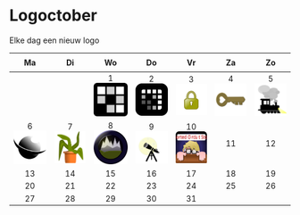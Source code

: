 # Logoctober


Elke dag een nieuw logo

<table style="border-collapse: collapse; text-align: center;">
	<thead>
		<tr>
			<th style="padding: 8px;">Ma</th>
			<th style="padding: 8px;">Di</th>
			<th style="padding: 8px;">Wo</th>
			<th style="padding: 8px;">Do</th>
			<th style="padding: 8px;">Vr</th>
			<th style="padding: 8px;">Za</th>
			<th style="padding: 8px;">Zo</th>
		</tr>
	</thead>
	<tbody>
		<!-- Week 1: Sep 29 - Oct 5 -->
		<tr>
			<td></td><td></td><td>
				1<br>
				<img src="./1_mobile_puzzle_game.svg" width="128" alt="Logo 1" />
			</td><td>
				2<br>
				<img src="./2_mobile_puzzle_game_adaptive.svg" width="128" alt="Logo 2" />
			</td><td>
				3<br>
				<img src="./3_lock.svg" width="128" alt="Logo 3" />
			</td><td>
				4<br>
				<img src="./4_key.svg" width="128" alt="Logo 4" />
			</td><td>
				5<br>
				<img src="./5_train.svg" width="128" alt="Logo 5" />
			</td>
		</tr>
		<!-- Week 2: Oct 6 - Oct 12 -->
		<tr>
			<td>
				6<br>
				<img src="./6_saturn.svg" width="128" alt="Logo 6" />
			</td><td>
				7<br>
				<img src="./7_plant.svg" width="128" alt="Logo 7" />
			</td><td>
				8<br>
				<img src="./8_valley.svg" width="128" alt="Logo 8" />
			</td><td>
				9<br>
				<img src="./9_scope.svg" width="128" alt="Logo 9" />
			</td><td>
				10<br>
				<img src="./10_shorted_circuit_story.svg" width="128" alt="Logo 10" />
			</td><td>
				11<br>
				<!-- Add image: <img src="./11_xxx.svg" width="128" alt="Logo 11" /> -->
			</td><td>
				12<br>
				<!-- Add image: <img src="./12_xxx.svg" width="128" alt="Logo 12" /> -->
			</td>
		</tr>
		<!-- Week 3: Oct 13 - Oct 19 -->
		<tr>
			<td>
				13<br>
				<!-- Add image: <img src="./13_xxx.svg" width="128" alt="Logo 13" /> -->
			</td><td>
				14<br>
				<!-- Add image: <img src="./14_xxx.svg" width="128" alt="Logo 14" /> -->
			</td><td>
				15<br>
				<!-- Add image: <img src="./15_xxx.svg" width="128" alt="Logo 15" /> -->
			</td><td>
				16<br>
				<!-- Add image: <img src="./16_xxx.svg" width="128" alt="Logo 16" /> -->
			</td><td>
				17<br>
				<!-- Add image: <img src="./17_xxx.svg" width="128" alt="Logo 17" /> -->
			</td><td>
				18<br>
				<!-- Add image: <img src="./18_xxx.svg" width="128" alt="Logo 18" /> -->
			</td><td>
				19<br>
				<!-- Add image: <img src="./19_xxx.svg" width="128" alt="Logo 19" /> -->
			</td>
		</tr>
		<!-- Week 4: Oct 20 - Oct 26 -->
		<tr>
			<td>
				20<br>
				<!-- Add image: <img src="./20_xxx.svg" width="128" alt="Logo 20" /> -->
			</td><td>
				21<br>
				<!-- Add image: <img src="./21_xxx.svg" width="128" alt="Logo 21" /> -->
			</td><td>
				22<br>
				<!-- Add image: <img src="./22_xxx.svg" width="128" alt="Logo 22" /> -->
			</td><td>
				23<br>
				<!-- Add image: <img src="./23_xxx.svg" width="128" alt="Logo 23" /> -->
			</td><td>
				24<br>
				<!-- Add image: <img src="./24_xxx.svg" width="128" alt="Logo 24" /> -->
			</td><td>
				25<br>
				<!-- Add image: <img src="./25_xxx.svg" width="128" alt="Logo 25" /> -->
			</td><td>
				26<br>
				<!-- Add image: <img src="./26_xxx.svg" width="128" alt="Logo 26" /> -->
			</td>
		</tr>
		<!-- Week 5: Oct 27 - Oct 31 -->
		<tr>
			<td>
				27<br>
				<!-- Add image: <img src="./27_xxx.svg" width="128" alt="Logo 27" /> -->
			</td><td>
				28<br>
				<!-- Add image: <img src="./28_xxx.svg" width="128" alt="Logo 28" /> -->
			</td><td>
				29<br>
				<!-- Add image: <img src="./29_xxx.svg" width="128" alt="Logo 29" /> -->
			</td><td>
				30<br>
				<!-- Add image: <img src="./30_xxx.svg" width="128" alt="Logo 30" /> -->
			</td><td>
				31<br>
				<!-- Add image: <img src="./31_xxx.svg" width="128" alt="Logo 31" /> -->
			</td><td></td><td></td>
		</tr>
	</tbody>
</table>

